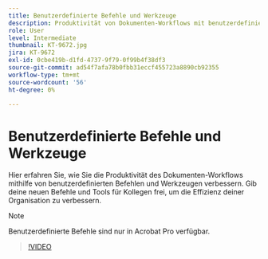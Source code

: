 ```yaml
---
title: Benutzerdefinierte Befehle und Werkzeuge
description: Produktivität von Dokumenten-Workflows mit benutzerdefinierten Befehlen und Werkzeugen verbessern
role: User
level: Intermediate
thumbnail: KT-9672.jpg
jira: KT-9672
exl-id: 0cbe419b-d1fd-4737-9f79-0f99b4f38df3
source-git-commit: ad54f7afa78b0fbb31eccf455723a8890cb92355
workflow-type: tm+mt
source-wordcount: '56'
ht-degree: 0%

---
```


# Benutzerdefinierte Befehle und Werkzeuge

Hier erfahren Sie, wie Sie die Produktivität des Dokumenten-Workflows mithilfe von benutzerdefinierten Befehlen und Werkzeugen verbessern. Gib deine neuen Befehle und Tools für Kollegen frei, um die Effizienz deiner Organisation zu verbessern.

>[!NOTE]
>
>Benutzerdefinierte Befehle sind nur in Acrobat Pro verfügbar.

>[!VIDEO](https://video.tv.adobe.com/v/340545?quality=12&learn=on&hidetitle=true)
